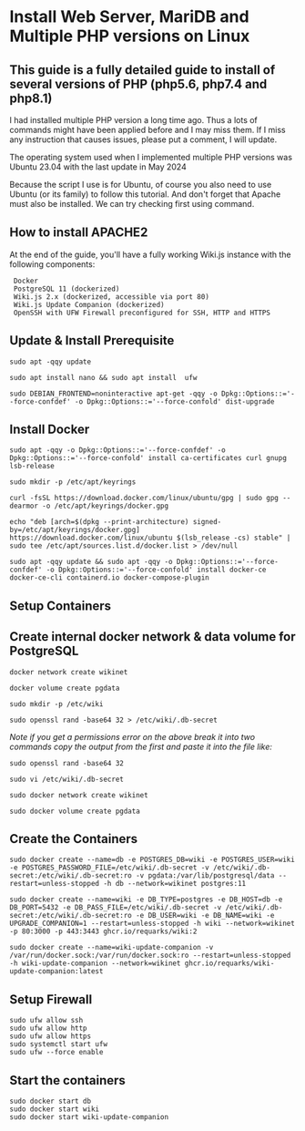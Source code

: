 # Install Web Server, MariDB and Multiple PHP versions on Linux
## This guide is a fully detailed guide to install of several versions of PHP (php5.6, php7.4 and php8.1)
I had installed multiple PHP version a long time ago. Thus a lots of commands might have been applied before and I may miss them. If I miss any instruction that causes issues, please put a comment, I will update.

The operating system used when I implemented multiple PHP versions was Ubuntu 23.04 with the last update in May 2024

Because the script I use is for Ubuntu, of course you also need to use Ubuntu (or its family) to follow this tutorial. And don't forget that Apache must also be installed. We can try checking first using command.


## How to install APACHE2
 
 At the end of the guide, you'll have a fully working Wiki.js instance with the following components:
 
     Docker
     PostgreSQL 11 (dockerized)
     Wiki.js 2.x (dockerized, accessible via port 80)
     Wiki.js Update Companion (dockerized)
     OpenSSH with UFW Firewall preconfigured for SSH, HTTP and HTTPS

## Update & Install Prerequisite 

    sudo apt -qqy update

    sudo apt install nano && sudo apt install  ufw  

    sudo DEBIAN_FRONTEND=noninteractive apt-get -qqy -o Dpkg::Options::='--force-confdef' -o Dpkg::Options::='--force-confold' dist-upgrade

## Install Docker

    sudo apt -qqy -o Dpkg::Options::='--force-confdef' -o Dpkg::Options::='--force-confold' install ca-certificates curl gnupg lsb-release

    sudo mkdir -p /etc/apt/keyrings

    curl -fsSL https://download.docker.com/linux/ubuntu/gpg | sudo gpg --dearmor -o /etc/apt/keyrings/docker.gpg

    echo "deb [arch=$(dpkg --print-architecture) signed-by=/etc/apt/keyrings/docker.gpg] https://download.docker.com/linux/ubuntu $(lsb_release -cs) stable" | sudo tee /etc/apt/sources.list.d/docker.list > /dev/null

    sudo apt -qqy update && sudo apt -qqy -o Dpkg::Options::='--force-confdef' -o Dpkg::Options::='--force-confold' install docker-ce docker-ce-cli containerd.io docker-compose-plugin

## Setup Containers
## Create internal docker network & data volume for PostgreSQL

    docker network create wikinet

    docker volume create pgdata

    sudo mkdir -p /etc/wiki

    sudo openssl rand -base64 32 > /etc/wiki/.db-secret

  *Note if you get a permissions error on the above break it into two commands copy the output from the first and paste it into the file like:*

    sudo openssl rand -base64 32

    sudo vi /etc/wiki/.db-secret

    sudo docker network create wikinet

    sudo docker volume create pgdata

## Create the Containers

    sudo docker create --name=db -e POSTGRES_DB=wiki -e POSTGRES_USER=wiki -e POSTGRES_PASSWORD_FILE=/etc/wiki/.db-secret -v /etc/wiki/.db-secret:/etc/wiki/.db-secret:ro -v pgdata:/var/lib/postgresql/data --restart=unless-stopped -h db --network=wikinet postgres:11

    sudo docker create --name=wiki -e DB_TYPE=postgres -e DB_HOST=db -e DB_PORT=5432 -e DB_PASS_FILE=/etc/wiki/.db-secret -v /etc/wiki/.db-secret:/etc/wiki/.db-secret:ro -e DB_USER=wiki -e DB_NAME=wiki -e UPGRADE_COMPANION=1 --restart=unless-stopped -h wiki --network=wikinet -p 80:3000 -p 443:3443 ghcr.io/requarks/wiki:2

    sudo docker create --name=wiki-update-companion -v /var/run/docker.sock:/var/run/docker.sock:ro --restart=unless-stopped -h wiki-update-companion --network=wikinet ghcr.io/requarks/wiki-update-companion:latest

## Setup Firewall

    sudo ufw allow ssh
    sudo ufw allow http
    sudo ufw allow https
    sudo systemctl start ufw
    sudo ufw --force enable

## Start the containers

    sudo docker start db
    sudo docker start wiki
    sudo docker start wiki-update-companion

